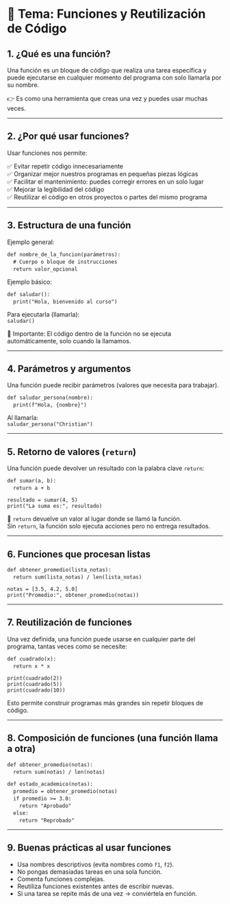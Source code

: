 # 🧩 Tema: Funciones y Reutilización de Código



## 1. ¿Qué es una función?

Una función es un bloque de código que realiza una tarea específica y puede ejecutarse en cualquier momento del programa con solo llamarla por su nombre.

👉 Es como una herramienta que creas una vez y puedes usar muchas veces.

---

## 2. ¿Por qué usar funciones?

Usar funciones nos permite:

✅ Evitar repetir código innecesariamente  
✅ Organizar mejor nuestros programas en pequeñas piezas lógicas  
✅ Facilitar el mantenimiento: puedes corregir errores en un solo lugar  
✅ Mejorar la legibilidad del código  
✅ Reutilizar el código en otros proyectos o partes del mismo programa  

---

## 3. Estructura de una función

Ejemplo general:

`def nombre_de_la_funcion(parámetros):`  
 `# Cuerpo o bloque de instrucciones`  
 `return valor_opcional`

Ejemplo básico:

`def saludar():`  
 `print("Hola, bienvenido al curso")`

Para ejecutarla (llamarla):  
`saludar()`

📌 Importante: El código dentro de la función no se ejecuta automáticamente, solo cuando la llamamos.

---

## 4. Parámetros y argumentos

Una función puede recibir parámetros (valores que necesita para trabajar).

`def saludar_persona(nombre):`  
 `print(f"Hola, {nombre}")`

Al llamarla:  
`saludar_persona("Christian")`

---

## 5. Retorno de valores (`return`)

Una función puede devolver un resultado con la palabra clave `return`:

`def sumar(a, b):`  
 `return a + b`  

`resultado = sumar(4, 5)`  
`print("La suma es:", resultado)`

📌 `return` devuelve un valor al lugar donde se llamó la función.  
Sin `return`, la función solo ejecuta acciones pero no entrega resultados.

---

## 6. Funciones que procesan listas

`def obtener_promedio(lista_notas):`  
 `return sum(lista_notas) / len(lista_notas)`

`notas = [3.5, 4.2, 5.0]`  
`print("Promedio:", obtener_promedio(notas))`

---

## 7. Reutilización de funciones

Una vez definida, una función puede usarse en cualquier parte del programa, tantas veces como se necesite:

`def cuadrado(x):`  
 `return x * x`

`print(cuadrado(2))`  
`print(cuadrado(5))`  
`print(cuadrado(10))`

Esto permite construir programas más grandes sin repetir bloques de código.

---

## 8. Composición de funciones (una función llama a otra)

`def obtener_promedio(notas):`  
 `return sum(notas) / len(notas)`

`def estado_academico(notas):`  
 `promedio = obtener_promedio(notas)`  
 `if promedio >= 3.0:`  
  `return "Aprobado"`  
 `else:`  
  `return "Reprobado"`

---

## 9. Buenas prácticas al usar funciones

- Usa nombres descriptivos (evita nombres como `f1`, `f2`).  
- No pongas demasiadas tareas en una sola función.  
- Comenta funciones complejas.  
- Reutiliza funciones existentes antes de escribir nuevas.  
- Si una tarea se repite más de una vez → conviértela en función.
